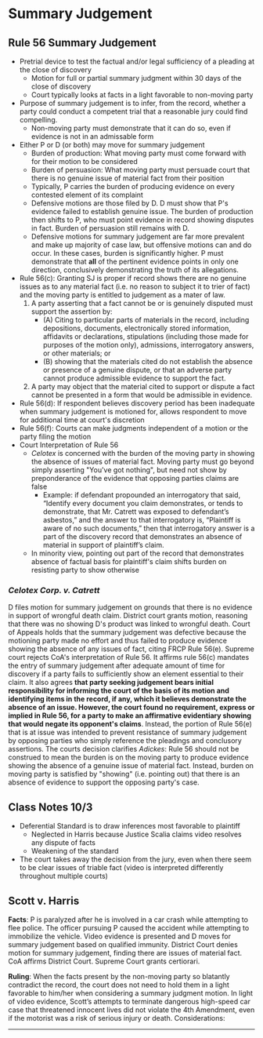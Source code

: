 # Summary Judgement

## Rule 56 Summary Judgement

* Pretrial device to test the factual and/or legal sufficiency of a pleading at the close of discovery
  * Motion for full or partial summary judgment within 30 days of the close of discovery
  * Court typically looks at facts in a light favorable to non-moving party
* Purpose of summary judgement is to infer, from the record, whether a party could conduct a competent trial that a reasonable jury could find compelling.
  * Non-moving party must demonstrate that it can do so, even if evidence is not in an admissable form
* Either P or D (or both) may move for summary judgement
  * Burden of production: What moving party must come forward with for their motion to be considered
  * Burden of persuasion: What moving party must persuade court that there is no genuine issue of material fact from their position
  * Typically, P carries the burden of producing evidence on every contested element of its complaint
  * Defensive motions are those filed by D. D must show that P's evidence failed to establish genuine issue. The burden of production then shifts to P, who must point evidence in record showing disputes in fact. Burden of persuasion still remains with D.
  * Defensive motions for summary judgement are far more prevalent and make up majority of case law, but offensive motions can and do occur. In these cases, burden is significantly higher. P must demonstrate that **all** of the pertinent evidence points in only one direction, conclusively demonstrating the truth of its allegations.
* Rule 56(c): Granting SJ is proper if record shows there are no genuine issues as to any material fact (i.e. no reason to subject it to trier of fact) and the moving party is entitled to judgement as a mater of law.
  1. A party asserting that a fact cannot be or is genuinely disputed must support the assertion by:
     * (A) Citing to particular parts of materials in the record, including depositions, documents, electronically stored information, affidavits or declarations, stipulations (including those made for purposes of the motion only), admissions, interrogatory answers, or other materials; or
     * (B) showing that the materials cited do not establish the absence or presence of a genuine dispute, or that an adverse party cannot produce admissible evidence to support the fact.
  2. A party may object that the material cited to support or dispute a fact cannot be presented in a form that would be admissible in evidence.
* Rule 56(d): If respondent believes discovery period has been inadequate when summary judgement is motioned for, allows respondent to move for additional time at court's discretion
* Rule 56(f): Courts can make judgments independent of a motion or the party filing the motion
* Court Interpretation of Rule 56
  * *Celotex* is concerned with the burden of the moving party in showing the absence of issues of material fact. Moving party must go beyond simply asserting "You've got nothing", but need not show by preponderance of the evidence that opposing parties claims are false
    * Example: if defendant propounded an interrogatory that said, “Identify every document you claim demonstrates, or tends to demonstrate, that Mr. Catrett was exposed to defendant’s asbestos,” and the answer to that interrogatory is, “Plaintiff is aware of no such documents,” then that interrogatory answer is a part of the discovery record that demonstrates an absence of material in support of plaintiff’s claim.
  * In minority view, pointing out part of the record that demonstrates absence of factual basis for plaintiff's claim shifts burden on resisting party to show otherwise

### *Celotex Corp. v. Catrett*

D files motion for summary judgement on grounds that there is no evidence in support of wrongful death claim. District court grants motion, reasoning that there was no showing D's product was linked to wrongful death. Court of Appeals holds that the summary judgement was defective because the motioning party made no effort and thus failed to produce evidence showing the absence of any issues of fact, citing FRCP Rule 56(e). Supreme court rejects CoA's interpretation of Rule 56. It affirms rule 56(c) mandates the entry of summary judgement after adequate amount of time for discovery if a party fails to sufficiently show an element essential to their claim. It also agrees **that party seeking judgement bears initial responsibility for informing the court of the basis of its motion and identifying items in the record, if any, which it believes demonstrate the absence of an issue. However, the court found no requirement, express or implied in Rule 56, for a party to make an affirmative evidentiary showing that would negate its opponent's claims**. Instead, the portion of Rule 56(e) that is at issue was intended to prevent resistance of summary judgement by opposing parties who simply reference the pleadings and conclusory assertions. The courts decision clarifies *Adickes*: Rule 56 should not be construed to mean the burden is on the moving party to produce evidence showing the absence of a genuine issue of material fact. Instead, burden on moving party is satisfied by "showing" (i.e. pointing out) that there is an absence of evidence to support the opposing party's case.


## Class Notes 10/3

* Deferential Standard is to draw inferences most favorable to plaintiff
  * Neglected in Harris because Justice Scalia claims video resolves any dispute of facts
  * Weakening of the standard
* The court takes away the decision from the jury, even when there seem to be clear issues of triable fact (video is interpreted differently throughout multiple courts)

## Scott v. Harris


**Facts**:
P is paralyzed after he is involved in a car crash while attempting to flee police. The officer pursuing P caused the accident while attempting to immobilize the vehicle. Video evidence is presented and D moves for summary judgement based on qualified immunity. District Court denies motion for summary judgement, finding there are issues of material fact. CoA affirms District Court. Supreme Court grants certiorari.

**Ruling**:
When the facts present by the non-moving party so blatantly contradict the record, the court does not need to hold them in a light favorable to him/her when considering a summary judgment motion. In light of video evidence, Scott’s attempts to terminate dangerous high-speed car case that threatened innocent lives did not violate the 4th Amendment, even if the motorist was a risk of serious injury or death.
Considerations: 


---